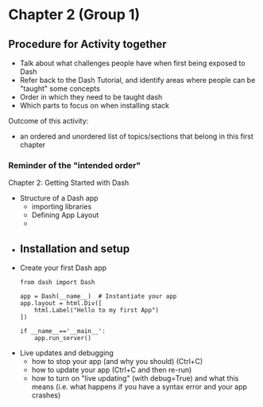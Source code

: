 # Chapter 2 (Group 1)

## Procedure for Activity together

- Talk about what challenges people have when first being exposed to Dash
- Refer back to the Dash Tutorial, and identify areas where people can be "taught" some concepts 
- Order in which they need to be taught dash
- Which parts to focus on when installing stack

Outcome of this activity:

- an ordered and unordered list of topics/sections that belong in this first chapter

### Reminder of the "intended order"

Chapter 2: Getting Started with Dash

- Structure of a Dash app
  - importing libraries
  - Defining App Layout
  -  
- Installation and setup
  - 
- Create your first Dash app
  ```
  from dash import Dash
  
  app = Dash(__name__)  # Instantiate your app
  app.layout = html.Div([
      html.Label("Hello to my first App")
  ])
  
  if __name__=='__main__':
      app.run_server()
  ```
- Live updates and debugging
  - how to stop your app (and why you should) (Ctrl+C)
  - how to update your app (Ctrl+C and then re-run)
  - how to turn on "live updating" (with debug=True) and what this means (i.e. what happens if you have a syntax error and your app crashes)
